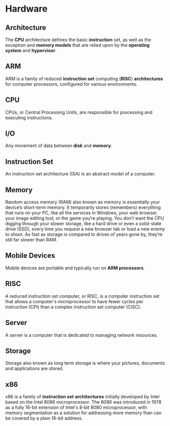 # Hardware

## Architecture

The **CPU** architecture defines the basic **instruction** set, as well as the exception and **memory models** that are relied upon by the **operating system** and **hypervisor**.

## ARM

ARM is a family of reduced **instruction set** computing (**RISC**) **architectures** for computer processors, configured for various environments.

## CPU

CPUs, or Central Processing Units, are responsible for processing and executing instructions.

## I/O

Any movement of data between **disk** and **memory**.

## Instruction Set

An instruction set architecture (ISA) is an abstract model of a computer.

## Memory

Random access memory (RAM) also known as memory is essentially your device’s short-term memory. It temporarily stores (remembers) everything that runs on your PC, like all the services in Windows, your web browser, your image editing tool, or the game you’re playing. You don’t want the CPU digging through your slower storage, like a hard drive or even a solid-state drive (SSD), every time you request a new browser tab or load a new enemy to shoot. As fast as storage is compared to drives of years gone by, they’re still far slower than RAM.

## Mobile Devices

Mobile devices are portable and typically run on **ARM processors**.

## RISC

A reduced instruction set computer, or RISC, is a computer instruction set that allows a computer's microprocessor to have fewer cycles per instruction (CPI) than a complex instruction set computer (CISC).

## Server

A server is a computer that is dedicated to managing network resources.

## Storage

Storage also known as long term storage is where your pictures, documents and applications are stored.

## x86

x86 is a family of **instruction set** **architectures** initially developed by Intel based on the Intel 8086 microprocessor. The 8086 was introduced in 1978 as a fully 16-bit extension of Intel's 8-bit 8080 microprocessor, with memory segmentation as a solution for addressing more memory than can be covered by a plain 16-bit address.
